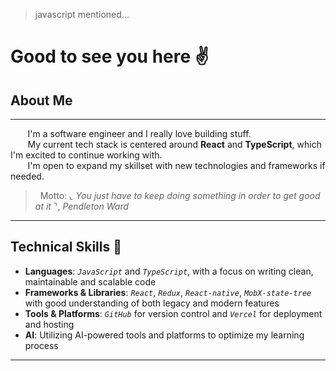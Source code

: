 > javascript mentioned...
<h1>Good to see you here ✌</h1>

## About Me

---

&nbsp;&nbsp;&nbsp;&nbsp;&nbsp;&nbsp;&nbsp;I'm a software engineer and I really love building stuff. 
<br/>
&nbsp;&nbsp;&nbsp;&nbsp;&nbsp;&nbsp;&nbsp;My current tech stack is centered around **React** and **TypeScript**, which I'm excited to continue working with.
<br/>
&nbsp;&nbsp;&nbsp;&nbsp;&nbsp;&nbsp;&nbsp;I'm open to expand my skillset with new technologies and frameworks if needed.

> &nbsp;&nbsp;Motto: ⌞ *You just have to keep doing something in order to get good at it* ⌝, *Pendleton Ward*
---

## Technical Skills 🍴

- **Languages**: *`JavaScript`* and *`TypeScript`*, with a focus on writing clean, maintainable and scalable code
- **Frameworks & Libraries**: *`React`*, *`Redux`*, *`React-native`*, *`MobX-state-tree`* with good understanding of both legacy and modern features
- **Tools & Platforms**: *`GitHub`* for version control and *`Vercel`* for deployment and hosting
- **AI**: Utilizing AI-powered tools and platforms to optimize my learning process

---


<!--
**KooWeso/KooWeso** is a ✨ _special_ ✨ repository
-->

